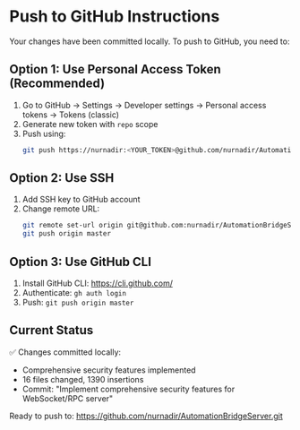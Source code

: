 # Push to GitHub Instructions

Your changes have been committed locally. To push to GitHub, you need to:

## Option 1: Use Personal Access Token (Recommended)

1. Go to GitHub → Settings → Developer settings → Personal access tokens → Tokens (classic)
2. Generate new token with `repo` scope
3. Push using:
   ```bash
   git push https://nurnadir:<YOUR_TOKEN>@github.com/nurnadir/AutomationBridgeServer.git master
   ```

## Option 2: Use SSH

1. Add SSH key to GitHub account
2. Change remote URL:
   ```bash
   git remote set-url origin git@github.com:nurnadir/AutomationBridgeServer.git
   git push origin master
   ```

## Option 3: Use GitHub CLI

1. Install GitHub CLI: https://cli.github.com/
2. Authenticate: `gh auth login`
3. Push: `git push origin master`

## Current Status

✅ Changes committed locally:
- Comprehensive security features implemented
- 16 files changed, 1390 insertions
- Commit: "Implement comprehensive security features for WebSocket/RPC server"

Ready to push to: https://github.com/nurnadir/AutomationBridgeServer.git